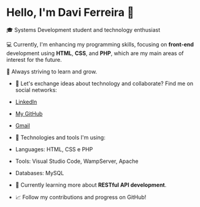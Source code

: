 # Hello, I'm Davi Ferreira 👋

🎓 Systems Development student and technology enthusiast

💻 Currently, I'm enhancing my programming skills, focusing on **front-end** development using **HTML**, **CSS**, and **PHP**, which are my main areas of interest for the future.

🚀 Always striving to learn and grow.

- 🔗 Let's exchange ideas about technology and collaborate? Find me on social networks:

- [LinkedIn](https://www.linkedin.com/in/davi-ferreira-dev/)
- [My GitHub](https://github.com/davi-dev)
- [Gmail](mailto:fdavi07@gmail.com)

- 🔧 Technologies and tools I'm using:
- Languages: HTML, CSS e PHP
- Tools: Visual Studio Code, WampServer, Apache
- Databases: MySQL

- 🌱 Currently learning more about **RESTful API development**.

- 📈 Follow my contributions and progress on GitHub!
